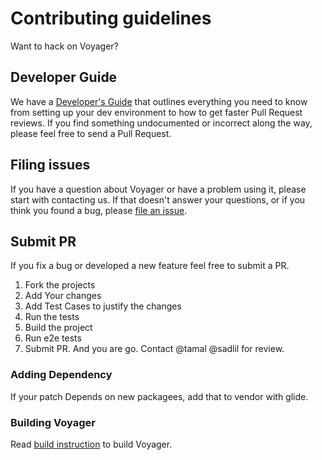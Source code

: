 # Contributing guidelines
Want to hack on Voyager?

## Developer Guide
We have a [Developer's Guide](../developer-guide/README.md) that outlines everything you need to know from setting up your
dev environment to how to get faster Pull Request reviews. If you find something undocumented or incorrect along the way,
please feel free to send a Pull Request.

## Filing issues
If you have a question about Voyager or have a problem using it, please start with contacting us.
If that doesn't answer your questions, or if you think you found a bug, please [file an issue](https://github.com/appscode/Voyager/issues/new).

## Submit PR
If you fix a bug or developed a new feature feel free to submit a PR.

1. Fork the projects
1. Add Your changes
1. Add Test Cases to justify the changes
1. Run the tests
1. Build the project
1. Run e2e tests
1. Submit PR. And you are go. Contact @tamal @sadlil for review.

### Adding Dependency
If your patch Depends on new packagees, add that to vendor with glide.

### Building Voyager
Read [build instruction](../developer-guide/build.md) to build Voyager.